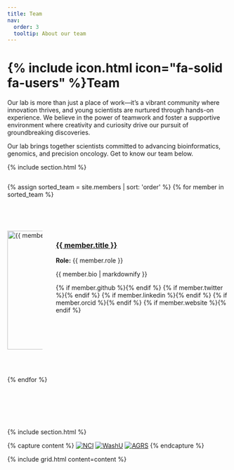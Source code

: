 ```yaml
---
title: Team
nav:
  order: 3
  tooltip: About our team
---
```


# {% include icon.html icon="fa-solid fa-users" %}Team

Our lab is more than just a place of work—it’s a vibrant community where innovation thrives, and young scientists are nurtured through hands-on experience. We believe in the power of teamwork and foster a supportive environment where creativity and curiosity drive our pursuit of groundbreaking discoveries.

Our lab brings together scientists committed to advancing bioinformatics, genomics, and precision oncology. Get to know our team below.

{% include section.html %}

<div style="display: flex; flex-direction: column; gap: 60px;">

  {% assign sorted_team = site.members | sort: 'order' %}
  {% for member in sorted_team %}
    <div style="display: flex; flex-direction: row; align-items: flex-start;">
      <div style="width: 250px; height: 270px; overflow: hidden; margin-right: 30px;">
        <img src="{{ site.baseurl }}/images/team/{{ member.image }}" alt="{{ member.title }}" style="width: 250px; height: 270px; object-fit: cover;">
      </div>
      <div>
        <h3><a href="{{ member.url }}">{{ member.title }}</a></h3>
        <p><strong>Role:</strong> {{ member.role }}</p>
        <p>{{ member.bio | markdownify }}</p>
        <div style="margin-top: 10px;">
          {% if member.github %}<a href="{{ member.github }}"><i class="fab fa-github"></i></a>{% endif %}
          {% if member.twitter %}<a href="{{ member.twitter }}"><i class="fab fa-twitter"></i></a>{% endif %}
          {% if member.linkedin %}<a href="{{ member.linkedin }}"><i class="fab fa-linkedin"></i></a>{% endif %}
          {% if member.orcid %}<a href="{{ member.orcid }}"><i class="fab fa-orcid"></i></a>{% endif %}
          {% if member.website %}<a href="{{ member.website }}"><i class="fas fa-link"></i></a>{% endif %}
        </div>
      </div>
    </div>
  {% endfor %}

</div>

{% include section.html %}

{% capture content %}
[![NCI](https://feliciagomezlab.github.io/Gomez-Lab.github.io/images/funding/nci-logo.png)](https://www.cancer.gov/)
[![WashU](https://feliciagomezlab.github.io/Gomez-Lab.github.io/images/funding/Washu_medicine.png)](https://medicine.wustl.edu/)
[![AGRS](https://feliciagomezlab.github.io/Gomez-Lab.github.io/images/funding/ACS-1.png)](https://www.americanresearchgrants.org/)
{% endcapture %}

{% include grid.html content=content %}
